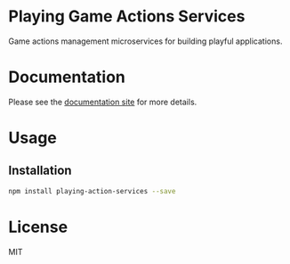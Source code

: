 Playing Game Actions Services
=============================

Game actions management microservices for building playful applications.

# Documentation

Please see the [documentation site](https://playingio.github.io) for more details.

# Usage

## Installation

```bash
npm install playing-action-services --save
```

# License

MIT